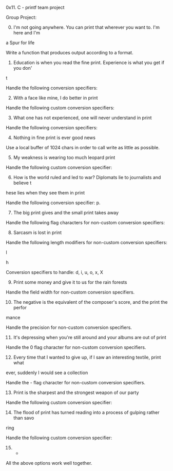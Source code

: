 0x11. C - printf team project

Group Project:                                                                      

                                                                                   

0. I'm not going anywhere. You can print that wherever you want to. I'm here and I'm

 a Spur for life                                                                    

 Write a function that produces output according to a format.                        

                                                                                    

                                                                                    

 1. Education is when you read the fine print. Experience is what you get if you don'

 t                                                                                  

 Handle the following conversion specifiers:

 2. With a face like mine, I do better in print                                      

 Handle the following custom conversion specifiers:                                  

                                                                                    

 3. What one has not experienced, one will never understand in print                

 Handle the following conversion specifiers:                                        

                                                                                    

 4. Nothing in fine print is ever good news                                          

 Use a local buffer of 1024 chars in order to call write as little as possible.      

                                                                                    

 5. My weakness is wearing too much leopard print                                    

 Handle the following custom conversion specifier:                                  

                                                                                    

 6. How is the world ruled and led to war? Diplomats lie to journalists and believe t

 hese lies when they see them in print                                              

 Handle the following conversion specifier: p.                                      

                                                                                    

 7. The big print gives and the small print takes away                              

 Handle the following flag characters for non-custom conversion specifiers:          

                                                                                    

 8. Sarcasm is lost in print                                                        

 Handle the following length modifiers for non-custom conversion specifiers:        

                                                                                    

 l                                                                                  

 h                                                                                  

 Conversion specifiers to handle: d, i, u, o, x, X                                  

                                                                                    

 9. Print some money and give it to us for the rain forests                          

 Handle the field width for non-custom conversion specifiers.                        

                                                                                    

 10. The negative is the equivalent of the composer's score, and the print the perfor

 mance                                                                              

 Handle the precision for non-custom conversion specifiers.                          

                                                                                    

 11. It's depressing when you're still around and your albums are out of print      

 Handle the 0 flag character for non-custom conversion specifiers.                  

                                                                                    

 12. Every time that I wanted to give up, if I saw an interesting textile, print what

  ever, suddenly I would see a collection                                            

  Handle the - flag character for non-custom conversion specifiers.                  

                                                                                     

  13. Print is the sharpest and the strongest weapon of our party                    

  Handle the following custom conversion specifier:                                  

                                                                                     

  14. The flood of print has turned reading into a process of gulping rather than savo

  ring                                                                                

  Handle the following custom conversion specifier:                                  

                                                                                     

  15. *                                                                              

  All the above options work well together.


